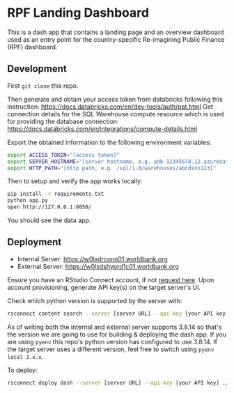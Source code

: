 # RPF Landing Dashboard

This is a dash app that contains a landing page and an overview dashboard used as an entry point for the country-specific Re-imagining Public Finance (RPF) dashboard.

## Development

First `git clone` this repo.

Then generate and obtain your access token from databricks following this instruction: https://docs.databricks.com/en/dev-tools/auth/pat.html
Get connection details for the SQL Warehouse compute resource which is used for providing the database connection: https://docs.databricks.com/en/integrations/compute-details.html

Export the obtained information to the following environment variables:

```bash
export ACCESS_TOKEN="[access token]"
export SERVER_HOSTNAME="[server hostname, e.g. adb-12345678.12.azuredatabricks.net"
export HTTP_PATH="[http path, e.g. /sql/1.0/warehouses/abcdxxx123]"
```


Then to setup and verify the app works locally:

```bash
pip install -r requirements.txt
python app.py
open http://127.0.0.1:8050/
```
You should see the data app.


## Deployment

- Internal Server: https://w0lxdrconn01.worldbank.org
- External Server: https://w0lxdshyprd1c01.worldbank.org

Ensure you have an RStudio Connect account, if not [request here](https://worldbankgroup.service-now.com/wbg?id=ticket&table=sc_req_item&sys_id=fbb93028476502d09169d03fe16d4309). Upon account provisioning, generate API key(s) on the target server's UI.

Check which python version is supported by the server with:

```bash
rsconnect content search --server [server URL] --api-key [your API key] | jq -c '.[] | {}' | sort | uniq
```

As of writing both the internal and external server supports 3.8.14 so that's the version we are going to use for building & deploying the dash app. If you are using `pyenv` this repo's python version has configured to use 3.8.14. If the target server uses a different version, feel free to switch using `pyenv local 3.x.x`.


To deploy:

```bash
rsconnect deploy dash --server [server URL] --api-key [your API key] ./
```
